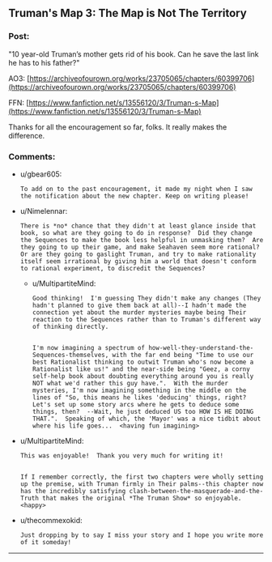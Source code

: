 ## Truman's Map 3: The Map is Not The Territory

### Post:

"10 year-old Truman’s mother gets rid of his book. Can he save the last link he has to his father?"

AO3: [https://archiveofourown.org/works/23705065/chapters/60399706](https://archiveofourown.org/works/23705065/chapters/60399706)

FFN: [https://www.fanfiction.net/s/13556120/3/Truman-s-Map](https://www.fanfiction.net/s/13556120/3/Truman-s-Map)

Thanks for all the encouragement so far, folks. It really makes the difference.

### Comments:

- u/gbear605:
  ```
  To add on to the past encouragement, it made my night when I saw the notification about the new chapter. Keep on writing please!
  ```

- u/Nimelennar:
  ```
  There is *no* chance that they didn't at least glance inside that book, so what are they going to do in response?  Did they change the Sequences to make the book less helpful in unmasking them?  Are they going to up their game, and make Seahaven seem more rational?  Or are they going to gaslight Truman, and try to make rationality itself seem irrational by giving him a world that doesn't conform to rational experiment, to discredit the Sequences?
  ```

  - u/MultipartiteMind:
    ```
    Good thinking!  I'm guessing They didn't make any changes (They hadn't planned to give them back at all)--I hadn't made the connection yet about the murder mysteries maybe being Their reaction to the Sequences rather than to Truman's different way of thinking directly.  


    I'm now imagining a spectrum of how-well-they-understand-the-Sequences-themselves, with the far end being "Time to use our best Rationalist thinking to outwit Truman who's now become a Rationalist like us!" and the near-side being "Geez, a corny self-help book about doubting everything around you is really NOT what we'd rather this guy have.".  With the murder mysteries, I'm now imagining something in the middle on the lines of "So, this means he likes 'deducing' things, right?  Let's set up some story arcs where he gets to deduce some things, then?  --Wait, he just deduced US too HOW IS HE DOING THAT.".  Speaking of which, the 'Mayor' was a nice tidbit about where his life goes...  <having fun imagining>
    ```

- u/MultipartiteMind:
  ```
  This was enjoyable!  Thank you very much for writing it!  


  If I remember correctly, the first two chapters were wholly setting up the premise, with Truman firmly in Their palms--this chapter now has the incredibly satisfying clash-between-the-masquerade-and-the-Truth that makes the original *The Truman Show* so enjoyable.  <happy>
  ```

- u/thecommexokid:
  ```
  Just dropping by to say I miss your story and I hope you write more of it someday!
  ```

---

